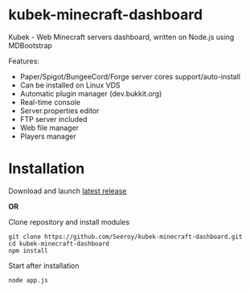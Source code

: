# kubek-minecraft-dashboard
Kubek - Web Minecraft servers dashboard, written on Node.js using MDBootstrap

Features:
- Paper/Spigot/BungeeCord/Forge server cores support/auto-install
- Can be installed on Linux VDS
- Automatic plugin manager (dev.bukkit.org)
- Real-time console
- Server.properties editor
- FTP server included
- Web file manager
- Players manager

# Installation

Download and launch [latest release](https://github.com/Seeroy/kubek-minecraft-dashboard/releases/latest)

**OR**

Clone repository and install modules
```
git clone https://github.com/Seeroy/kubek-minecraft-dashboard.git
cd kubek-minecraft-dashboard
npm install
```

Start after installation
```
node app.js
```

